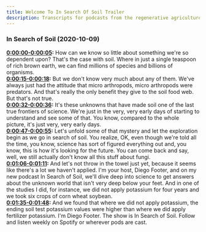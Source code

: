 ```yaml
---
title: Welcome To In Search Of Soil Trailer
description: Transcripts for podcasts from the regenerative agriculture space. Search and find episodes and timestamps.
---
```


### In Search of Soil  (2020-10-09)  

**[0:00:00-0:00:05](https://insearchofsoil.libsyn.com/welcome-to-in-search-of-soil-trailer#t=0:00:00):**  How can we know so little about something we're so dependent upon?  That's the case with soil.  Where in just a single teaspoon of rich brown earth, we can find millions of species and billions of organisms.  
**[0:00:15-0:00:18](https://insearchofsoil.libsyn.com/welcome-to-in-search-of-soil-trailer#t=0:00:15):**  But we don't know very much about any of them.  We've always just had the attitude that micro arthropods, micro arthropods were predators.  And that's really the only benefit they give to the soil food web. But that's not true.  
**[0:00:32-0:00:36](https://insearchofsoil.libsyn.com/welcome-to-in-search-of-soil-trailer#t=0:00:32):**  It's these unknowns that have made soil one of the last true frontiers of science.  We're just in the very, very early days of starting to understand and see some of that.  You know, compared to the whole picture, it's just very, very early days.  
**[0:00:47-0:00:55](https://insearchofsoil.libsyn.com/welcome-to-in-search-of-soil-trailer#t=0:00:47):**  Let's unfold some of that mystery and let the exploration begin as we go in search of soil.  You realize, OK, even though we're told all the time, you know, science has sort of figured everything out and, you know, this is how it's looking for the future.  You can come back and say, well, we still actually don't know all this stuff about fungi.  
**[0:01:06-0:01:11](https://insearchofsoil.libsyn.com/welcome-to-in-search-of-soil-trailer#t=0:01:06):**  And let's not throw in the towel just yet, because it seems like there's a lot we haven't applied.  I'm your host, Diego Footer, and on my new podcast In Search of Soil, we'll dive deep into science to get answers about the unknown world that isn't very deep below your feet.  And in one of the studies I did, for instance, we did not apply potassium for four years and we took six crops of corn wheat soybean.  
**[0:01:35-0:01:48](https://insearchofsoil.libsyn.com/welcome-to-in-search-of-soil-trailer#t=0:01:35):**  And we found that where we did not apply potassium, the ending soil test potassium values were higher than where we did apply fertilizer potassium.  I'm Diego Footer. The show is In Search of Soil.  Follow and listen weekly on Spotify or wherever pods are cast.  